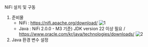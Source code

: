 NiFi 설치 및 구동 

1. 준비물
   - NiFi : https://nifi.apache.org/download/
     ![1](https://github.com/vmflsfldk/NiFi/assets/25484514/d14eb66d-a126-4eb2-86a4-2f850fc82276)
   - Java : NiFi 2.0.0 - M3 기준) JDK version 22 이상 필요 / https://www.oracle.com/kr/java/technologies/downloads/
     ![2](https://github.com/vmflsfldk/NiFi/assets/25484514/37d245aa-9381-49b7-a913-498568857ce8)
2. Java 환경 변수 설정
